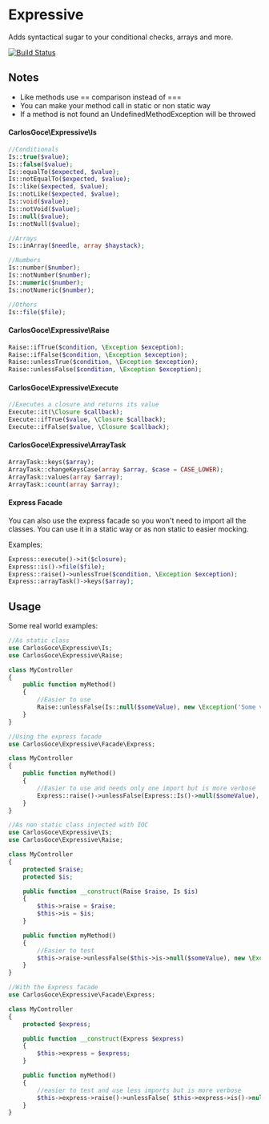 Expressive
==========
Adds syntactical sugar to your conditional checks, arrays and more.

[![Build Status](https://travis-ci.org/carlosgoce/expressive.svg?branch=master)](https://travis-ci.org/carlosgoce/expressive)

## Notes
- Like methods use == comparison instead of ===
- You can make your method call in static or non static way
- If a method is not found an UndefinedMethodException will be throwed

#### CarlosGoce\Expressive\Is
```php
//Conditionals
Is::true($value);
Is::false($value);
Is::equalTo($expected, $value);
Is::notEqualTo($expected, $value);
Is::like($expected, $value);
Is::notLike($expected, $value);
Is::void($value);
Is::notVoid($value);
Is::null($value);
Is::notNull($value);

//Arrays
Is::inArray($needle, array $haystack);

//Numbers
Is::number($number);
Is::notNumber($number);
Is::numeric($number);
Is::notNumeric($number);

//Others
Is::file($file);
```

#### CarlosGoce\Expressive\Raise
```php
Raise::ifTrue($condition, \Exception $exception);
Raise::ifFalse($condition, \Exception $exception);
Raise::unlessTrue($condition, \Exception $exception);
Raise::unlessFalse($condition, \Exception $exception);
```

#### CarlosGoce\Expressive\Execute
```php
//Executes a closure and returns its value
Execute::it(\Closure $callback);
Execute::ifTrue($value, \Closure $callback);
Execute::ifFalse($value, \Closure $callback);
```

#### CarlosGoce\Expressive\ArrayTask
```php
ArrayTask::keys($array);
ArrayTask::changeKeysCase(array $array, $case = CASE_LOWER);
ArrayTask::values(array $array);
ArrayTask::count(array $array);
```

#### Express Facade
You can also use the express facade so you won't need to import all
the classes. You can use it in a static way or as non static
to easier mocking.

Examples:
```php
Express::execute()->it($closure);
Express::is()->file($file);
Express::raise()->unlessTrue($condition, \Exception $exception);
Express::arrayTask()->keys($array);
```

## Usage
Some real world examples:
```php
//As static class
use CarlosGoce\Expressive\Is;
use CarlosGoce\Expressive\Raise;

class MyController
{
    public function myMethod()
    {
        //Easier to use
        Raise::unlessFalse(Is::null($someValue), new \Exception('Some value is null') );
    }
}

//Using the express facade
use CarlosGoce\Expressive\Facade\Express;

class MyController
{
    public function myMethod()
    {
        //Easier to use and needs only one import but is more verbose
        Express::raise()->unlessFalse(Express::Is()->null($someValue), new \Exception('Some value is null') );
    }
}

//As non static class injected with IOC
use CarlosGoce\Expressive\Is;
use CarlosGoce\Expressive\Raise;

class MyController
{
    protected $raise;
    protected $is;

    public function __construct(Raise $raise, Is $is)
    {
        $this->raise = $raise;
        $this->is = $is;
    }

    public function myMethod()
    {
        //Easier to test
        $this->raise->unlessFalse($this->is->null($someValue), new \Exception('Some value is null') );
    }
}

//With the Express facade
use CarlosGoce\Expressive\Facade\Express;

class MyController
{
    protected $express;

    public function __construct(Express $express)
    {
        $this->express = $express;
    }

    public function myMethod()
    {
        //easier to test and use less imports but is more verbose
        $this->express->raise()->unlessFalse( $this->express->is()->null($someValue), new \Exception('Some value is null') );
    }
}
```